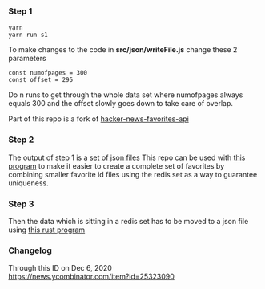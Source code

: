 
### Step 1

```
yarn
yarn run s1
```

To make changes to the code in **src/json/writeFile.js** change these 2 parameters

```
const numofpages = 300
const offset = 295
```

Do n runs to get through the whole data set where numofpages always equals 300 and the offset slowly goes down to take care of overlap.

Part of this repo is a fork of
[hacker-news-favorites-api](https://github.com/stormasm/hacker-news-favorites-api)

### Step 2

The output of step 1 is a [set of json files](https://github.com/stormasm/hackernews-favorites-archive/tree/master/2020/in)
This repo can be used with
[this program](https://github.com/stormasm/rust-hackernews/blob/master/hn00/examples/ex01.rs) to make it easier to create a complete set of favorites
by combining smaller favorite id files using the redis
set as a way to guarantee uniqueness.

### Step 3

Then the data which is sitting in a redis set has to be moved to a json
file using [this rust program](https://github.com/stormasm/redsled/blob/master/examples/rediset-to-file.rs)

### Changelog

Through this ID on Dec 6, 2020   
https://news.ycombinator.com/item?id=25323090
